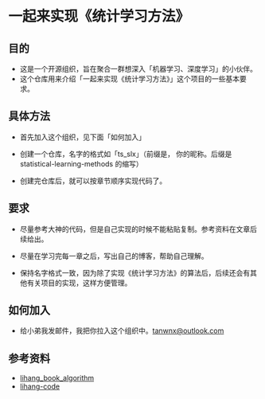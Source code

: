 # 一起来实现《统计学习方法》

## 目的

+ 这是一个开源组织，旨在聚合一群想深入「机器学习、深度学习」的小伙伴。
+ 这个仓库用来介绍「一起来实现《统计学习方法》」这个项目的一些基本要求。

## 具体方法

+ 首先加入这个组织，见下面「如何加入」

+ 创建一个仓库，名字的格式如「ts_slx」（前缀是， 你的昵称。后缀是 statistical-learning-methods 的缩写）

+ 创建完仓库后，就可以按章节顺序实现代码了。

## 要求

+ 尽量参考大神的代码，但是自己实现的时候不能粘贴复制。参考资料在文章后续给出。

+ 尽量在学习完每一章之后，写出自己的博客，帮助自己理解。

+ 保持名字格式一致，因为除了实现《统计学习方法》的算法后，后续还会有其他有关项目的实现，这样方便管理。

## 如何加入

+ 给小弟我发邮件，我把你拉入这个组织中。tanwnx@outlook.com

## 参考资料

+ [lihang_book_algorithm](https://github.com/WenDesi/lihang_book_algorithm)
+ [lihang-code](https://github.com/fengdu78/lihang-code)
